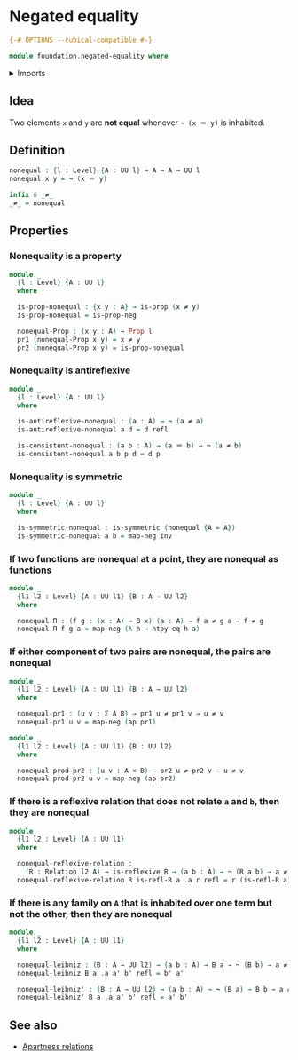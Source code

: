 # Negated equality

```agda
{-# OPTIONS --cubical-compatible #-}

module foundation.negated-equality where
```

<details><summary>Imports</summary>

```agda
open import foundation.action-on-identifications-functions
open import foundation.binary-relations
open import foundation.dependent-pair-types
open import foundation.function-extensionality
open import foundation.negation
open import foundation.universe-levels

open import foundation-core.cartesian-product-types
open import foundation-core.identity-types
open import foundation-core.propositions
```

</details>

## Idea

Two elements `x` and `y` are **not equal** whenever `¬ (x ＝ y)` is inhabited.

## Definition

```agda
nonequal : {l : Level} {A : UU l} → A → A → UU l
nonequal x y = ¬ (x ＝ y)

infix 6 _≠_
_≠_ = nonequal
```

## Properties

### Nonequality is a property

```agda
module _
  {l : Level} {A : UU l}
  where

  is-prop-nonequal : {x y : A} → is-prop (x ≠ y)
  is-prop-nonequal = is-prop-neg

  nonequal-Prop : (x y : A) → Prop l
  pr1 (nonequal-Prop x y) = x ≠ y
  pr2 (nonequal-Prop x y) = is-prop-nonequal
```

### Nonequality is antireflexive

```agda
module _
  {l : Level} {A : UU l}
  where

  is-antireflexive-nonequal : (a : A) → ¬ (a ≠ a)
  is-antireflexive-nonequal a d = d refl

  is-consistent-nonequal : (a b : A) → (a ＝ b) → ¬ (a ≠ b)
  is-consistent-nonequal a b p d = d p
```

### Nonequality is symmetric

```agda
module _
  {l : Level} {A : UU l}
  where

  is-symmetric-nonequal : is-symmetric (nonequal {A = A})
  is-symmetric-nonequal a b = map-neg inv
```

### If two functions are nonequal at a point, they are nonequal as functions

```agda
module _
  {l1 l2 : Level} {A : UU l1} {B : A → UU l2}
  where

  nonequal-Π : (f g : (x : A) → B x) (a : A) → f a ≠ g a → f ≠ g
  nonequal-Π f g a = map-neg (λ h → htpy-eq h a)
```

### If either component of two pairs are nonequal, the pairs are nonequal

```agda
module _
  {l1 l2 : Level} {A : UU l1} {B : A → UU l2}
  where

  nonequal-pr1 : (u v : Σ A B) → pr1 u ≠ pr1 v → u ≠ v
  nonequal-pr1 u v = map-neg (ap pr1)

module _
  {l1 l2 : Level} {A : UU l1} {B : UU l2}
  where

  nonequal-prod-pr2 : (u v : A × B) → pr2 u ≠ pr2 v → u ≠ v
  nonequal-prod-pr2 u v = map-neg (ap pr2)
```

### If there is a reflexive relation that does not relate `a` and `b`, then they are nonequal

```agda
module _
  {l1 l2 : Level} {A : UU l1}
  where

  nonequal-reflexive-relation :
    (R : Relation l2 A) → is-reflexive R → (a b : A) → ¬ (R a b) → a ≠ b
  nonequal-reflexive-relation R is-refl-R a .a r refl = r (is-refl-R a)
```

### If there is any family on `A` that is inhabited over one term but not the other, then they are nonequal

```agda
module _
  {l1 l2 : Level} {A : UU l1}
  where

  nonequal-leibniz : (B : A → UU l2) → (a b : A) → B a → ¬ (B b) → a ≠ b
  nonequal-leibniz B a .a a' b' refl = b' a'

  nonequal-leibniz' : (B : A → UU l2) → (a b : A) → ¬ (B a) → B b → a ≠ b
  nonequal-leibniz' B a .a a' b' refl = a' b'
```

## See also

- [Apartness relations](foundation.apartness-relations.md)
